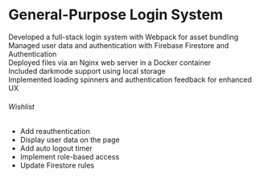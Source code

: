 # General-Purpose Login System

Developed a full-stack login system with Webpack for asset bundling\
Managed user data and authentication with Firebase Firestore and Authentication\
Deployed files via an Nginx web server in a Docker container\
Included darkmode support using local storage\
Implemented loading spinners and authentication feedback for enhanced UX

###### Wishlist

- Add reauthentication
- Display user data on the page
- Add auto logout timer
- Implement role-based access
- Update Firestore rules

